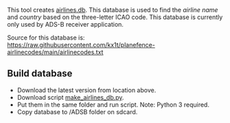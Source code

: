 This tool creates [airlines.db](https://github.com/eried/portapack-mayhem/blob/next/sdcard/ADSB/airlines.db). 
This database is used to find the _airline name_ and _country_ based on the three-letter ICAO code.
This database is currently only used by ADS-B receiver application. 

Source for this database is:
https://raw.githubusercontent.com/kx1t/planefence-airlinecodes/main/airlinecodes.txt

## Build database
* Download the latest version from location above.
* Download script [make_airlines_db.py](https://github.com/eried/portapack-mayhem/blob/next/firmware/tools/make_airlines_db/make_airlines_db.py).
* Put them in the same folder and run script. Note: Python 3 required.
* Copy database to /ADSB folder on sdcard.
